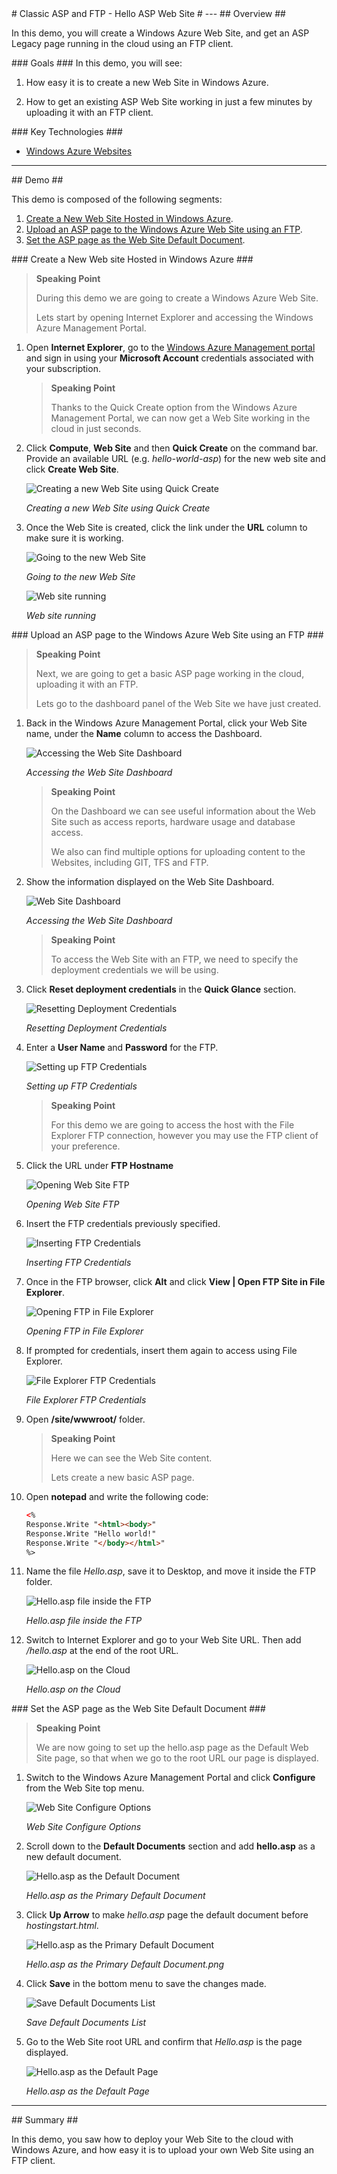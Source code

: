<a name="HelloASP" />
# Classic ASP and FTP - Hello ASP Web Site #
---

<a name="Overview" />
## Overview ##

In this demo, you will create a Windows Azure Web Site, and get an ASP Legacy page running in the cloud using an FTP client.

<a id="goals" />
### Goals ###
In this demo, you will see:

1. How easy it is to create a new Web Site in Windows Azure.

1. How to get an existing ASP Web Site working in just a few minutes by uploading it with an FTP client.

<a name="technologies" />
### Key Technologies ###

- [Windows Azure Websites](https://www.windowsazure.com/en-us/home/scenarios/web-sites/)

---

<a name="Demo" />
## Demo ##

This demo is composed of the following segments:

1. [Create a New Web Site Hosted in Windows Azure](#segment1).
1. [Upload an ASP page to the Windows Azure Web Site using an FTP](#segment2).
1. [Set the ASP page as the Web Site Default Document](#segment3).

<a name="segment1" />
### Create a New Web site Hosted in Windows Azure ###

> **Speaking Point**
>
> During this demo we are going to create a Windows Azure Web Site.
>
> Lets start by opening Internet Explorer and accessing the Windows Azure Management Portal.

1. Open **Internet Explorer**, go to the [Windows Azure Management portal](https://manage.windowsazure.com) and sign in using your **Microsoft Account** credentials associated with your subscription.

	> **Speaking Point**
	>
	> Thanks to the Quick Create option from the Windows Azure Management Portal, we can now get a Web Site working in the cloud in just seconds.

1. Click **Compute**, **Web Site** and then **Quick Create** on the command bar. Provide an available URL (e.g. _hello-world-asp_) for the new web site and click **Create Web Site**.

	![Creating a new Web Site using Quick Create ](Images/creating-a-new-web-site-using-quick-create-op.png?raw=true "Creating a new Web Site using Quick Create")

	_Creating a new Web Site using Quick Create_

1. Once the Web Site is created, click the link under the **URL** column to make sure it is working.

	![Going to the new Web Site](Images/browsing-to-new-site.png?raw=true "Going to the new web site")

	_Going to the new Web Site_

	![Web site running](Images/web-site-running.png?raw=true "Web site running")

	_Web site running_

<a name="segment2" />
### Upload an ASP page to the Windows Azure Web Site using an FTP ###

> **Speaking Point**
>
> Next, we are going to get a basic ASP page working in the cloud, uploading it with an FTP.
>
> Lets go to the dashboard panel of the Web Site we have just created.

1. Back in the Windows Azure Management Portal, click your Web Site name, under the **Name** column to access the Dashboard.

	![Accessing the Web Site Dashboard](Images/accessing-the-web-site-dashboard.png?raw=true "Accessing the Web Site Dashboard")

	_Accessing the Web Site Dashboard_

	> **Speaking Point**
	>
	>  On the Dashboard we can see useful information about the Web Site such as access reports, hardware usage and database access.
	>
	> We also can find multiple options for uploading content to the Websites, including GIT, TFS and FTP.

1. Show the information displayed on the Web Site Dashboard.

	![Web Site Dashboard](Images/web-site-dashboard.png?raw=true "Web Site Dashboard")

	_Accessing the Web Site Dashboard_

	> **Speaking Point**
	>
	> To access the Web Site with an FTP, we need to specify the deployment credentials we will be using.

1. Click **Reset deployment credentials** in the **Quick Glance** section.

	![Resetting Deployment Credentials](Images/reset-deployment-credentials.png?raw=true "Resetting Deployment Credentials")

	_Resetting Deployment Credentials_

1. Enter a **User Name** and **Password** for the FTP.

	![Setting up FTP Credentials](Images/setting-ftp-credentials.png?raw=true "Setting up FTP Credentials")

	_Setting up FTP Credentials_

	> **Speaking Point**
	>
	> For this demo we are going to access the host with the File Explorer FTP connection, however you may use the FTP client of your preference.

1. Click the URL under **FTP Hostname** 

	![Opening Web Site FTP](Images/open-ftp-url.png?raw=true "Opening Web Site FTP")

	_Opening Web Site FTP_

1. Insert the FTP credentials previously specified.

	![Inserting FTP Credentials](Images/ftp-credentials-prompt.png?raw=true "Inserting FTP Credentials")

	_Inserting FTP Credentials_

1. Once in the FTP browser, click **Alt** and click **View | Open FTP Site in File Explorer**.

	![Opening FTP in File Explorer](Images/open-ftp-in-explorer.png?raw=true "Opening FTP in File Explorer")

	_Opening FTP in File Explorer_

1. If prompted for credentials, insert them again to access using File Explorer.

	![File Explorer FTP Credentials](Images/windows-explorer-ftp-credentials.png?raw=true "File Explorer FTP Credentials")

	_File Explorer FTP Credentials_

1. Open **/site/wwwroot/** folder.

	> **Speaking Point**
	>
	> Here we can see the Web Site content.
	>
	> Lets create a new basic ASP page.

1. Open **notepad** and write the following code:

	````HTML
	<%
	Response.Write "<html><body>"
	Response.Write "Hello world!"
	Response.Write "</body></html>"
	%>
	````

1. Name the file _Hello.asp_, save it to Desktop, and move it inside the FTP folder.

	![Hello.asp file inside the FTP](Images/helloasp-inside-ftp.png?raw=true "Hello.asp file inside the FTP")

	_Hello.asp file inside the FTP_

1. Switch to Internet Explorer and go to your Web Site URL. Then add _/hello.asp_ at the end of the root URL.

	![Hello.asp on the Cloud](Images/helloasp-on-the-cloud.png?raw=true "Hello.asp on the Cloud")

	_Hello.asp on the Cloud_

<a name="segment3" />
### Set the ASP page as the Web Site Default Document ###

> **Speaking Point**
>
>  We are now going to set up the hello.asp page as the Default Web Site page, so that when we go to the root URL our page is displayed.

1. Switch to the Windows Azure Management Portal and click **Configure** from the Web Site top menu.

	![Web Site Configure Options](Images/website-configure.png?raw=true "Web Site Configure Options")

	_Web Site Configure Options_

1. Scroll down to the **Default Documents** section and add **hello.asp** as a new default document.

	![Hello.asp as the Default Document](Images/helloasp-as-default-document.png?raw=true "Hello.asp as the Default Document")

	_Hello.asp as the Primary Default Document_

1. Click **Up Arrow** to make _hello.asp_ page the default document before _hostingstart.html_.

	![Hello.asp as the Primary Default Document](Images/helloasp-as-primary-default-document.png?raw=true "Hello.asp as the Primary Default Document")

	_Hello.asp as the Primary Default Document.png_

1. Click **Save** in the bottom menu to save the changes made.

	![Save Default Documents List](Images/save-default-documents.png?raw=true "Save Default Documents List")

	_Save Default Documents List_

1. Go to the Web Site root URL and confirm that _Hello.asp_ is the page displayed.

	![Hello.asp as the Default Page](Images/helloasp-default-page.png?raw=true "Hello.asp as the Default Page")

	_Hello.asp as the Default Page_

---

<a name="summary" />
## Summary ##

In this demo, you saw how to deploy your Web Site to the cloud with Windows Azure, and how easy it is to upload your own Web Site using an FTP client.
